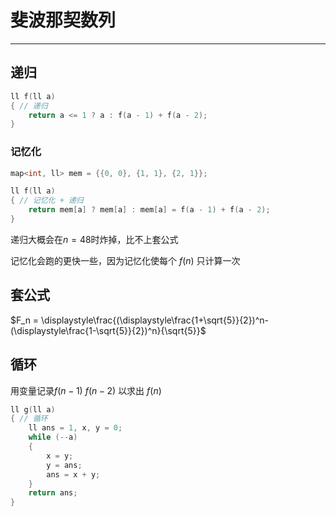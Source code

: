 # 斐波那契数列
---

## 递归

```cpp
ll f(ll a)
{ // 递归
    return a <= 1 ? a : f(a - 1) + f(a - 2);
}
```

### 记忆化

```cpp
map<int, ll> mem = {{0, 0}, {1, 1}, {2, 1}};

ll f(ll a)
{ // 记忆化 + 递归
    return mem[a] ? mem[a] : mem[a] = f(a - 1) + f(a - 2);
}

```

递归大概会在$n = 48$时炸掉，比不上套公式

记忆化会跑的更快一些，因为记忆化使每个 $f(n)$ 只计算一次

## 套公式

$F_n = \displaystyle\frac{(\displaystyle\frac{1+\sqrt{5}}{2})^n-(\displaystyle\frac{1-\sqrt{5}}{2})^n}{\sqrt{5}}$

## 循环

用变量记录$f(n-1)$ $f(n-2)$ 以求出 $f(n)$

```cpp
ll g(ll a)
{ // 循环
    ll ans = 1, x, y = 0;
    while (--a)
    {
        x = y;
        y = ans;
        ans = x + y;
    }
    return ans;
}
```

